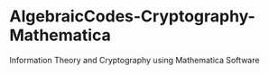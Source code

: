 # AlgebraicCodes-Cryptography-Mathematica
Information Theory and Cryptography using Mathematica Software
